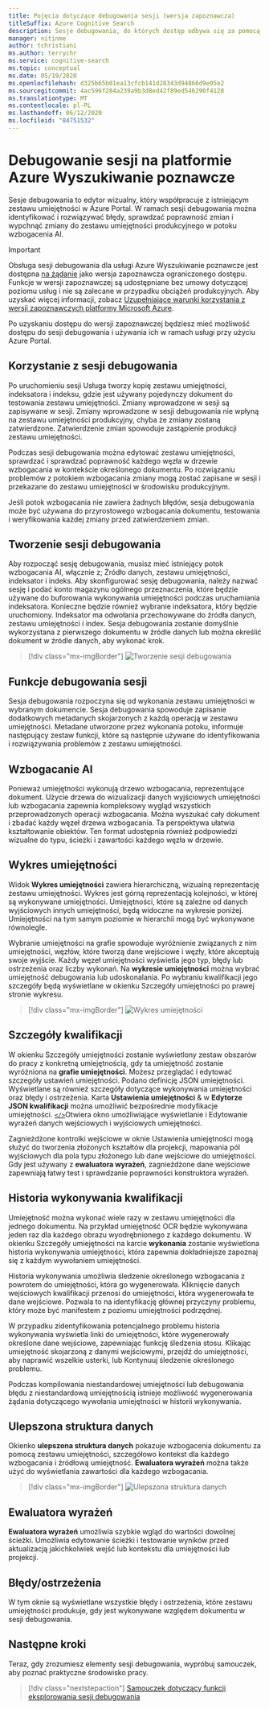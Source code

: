 ```yaml
---
title: Pojęcia dotyczące debugowania sesji (wersja zapoznawcza)
titleSuffix: Azure Cognitive Search
description: Sesje debugowania, do których dostęp odbywa się za pomocą Azure Portal, udostępnia środowisko IDE podobne do, w którym można identyfikować i naprawiać błędy, weryfikować zmiany i wypchnąć zmiany do umiejętności w potoku wzbogacania AI. Sesje debugowania są w wersji zapoznawczej.
manager: nitinme
author: tchristiani
ms.author: terrychr
ms.service: cognitive-search
ms.topic: conceptual
ms.date: 05/19/2020
ms.openlocfilehash: d325b65b01ea13cfcb141d28343d94866d9e05e2
ms.sourcegitcommit: 4ac596f284a239a9b3d8ed42f89ed546290f4128
ms.translationtype: MT
ms.contentlocale: pl-PL
ms.lasthandoff: 06/12/2020
ms.locfileid: "84751532"
---
```

# <a name="debug-sessions-in-azure-cognitive-search"></a>Debugowanie sesji na platformie Azure Wyszukiwanie poznawcze

Sesje debugowania to edytor wizualny, który współpracuje z istniejącym zestawu umiejętności w Azure Portal. W ramach sesji debugowania można identyfikować i rozwiązywać błędy, sprawdzać poprawność zmian i wypchnąć zmiany do zestawu umiejętności produkcyjnego w potoku wzbogacenia AI.

> [!Important]
> Obsługa sesji debugowania dla usługi Azure Wyszukiwanie poznawcze jest dostępna [na żądanie](https://aka.ms/DebugSessions) jako wersja zapoznawcza ograniczonego dostępu. Funkcje w wersji zapoznawczej są udostępniane bez umowy dotyczącej poziomu usług i nie są zalecane w przypadku obciążeń produkcyjnych. Aby uzyskać więcej informacji, zobacz [Uzupełniające warunki korzystania z wersji zapoznawczych platformy Microsoft Azure](https://azure.microsoft.com/support/legal/preview-supplemental-terms/).
>
> Po uzyskaniu dostępu do wersji zapoznawczej będziesz mieć możliwość dostępu do sesji debugowania i używania ich w ramach usługi przy użyciu Azure Portal.

## <a name="using-debug-sessions"></a>Korzystanie z sesji debugowania

Po uruchomieniu sesji Usługa tworzy kopię zestawu umiejętności, indeksatora i indeksu, gdzie jest używany pojedynczy dokument do testowania zestawu umiejętności. Zmiany wprowadzone w sesji są zapisywane w sesji. Zmiany wprowadzone w sesji debugowania nie wpłyną na zestawu umiejętności produkcyjny, chyba że zmiany zostaną zatwierdzone. Zatwierdzenie zmian spowoduje zastąpienie produkcji zestawu umiejętności.

Podczas sesji debugowania można edytować zestawu umiejętności, sprawdzać i sprawdzać poprawność każdego węzła w drzewie wzbogacania w kontekście określonego dokumentu. Po rozwiązaniu problemów z potokiem wzbogacania zmiany mogą zostać zapisane w sesji i przekazane do zestawu umiejętności w środowisku produkcyjnym. 

Jeśli potok wzbogacania nie zawiera żadnych błędów, sesja debugowania może być używana do przyrostowego wzbogacania dokumentu, testowania i weryfikowania każdej zmiany przed zatwierdzeniem zmian.

## <a name="creating-a-debug-session"></a>Tworzenie sesji debugowania

Aby rozpocząć sesję debugowania, musisz mieć istniejący potok wzbogacania AI, włącznie z; Źródło danych, zestawu umiejętności, indeksator i indeks. Aby skonfigurować sesję debugowania, należy nazwać sesję i podać konto magazynu ogólnego przeznaczenia, które będzie używane do buforowania wykonywania umiejętności podczas uruchamiania indeksatora. Konieczne będzie również wybranie indeksatora, który będzie uruchomiony. Indeksator ma odwołania przechowywane do źródła danych, zestawu umiejętności i index. Sesja debugowania zostanie domyślnie wykorzystana z pierwszego dokumentu w źródle danych lub można określić dokument w źródle danych, aby wykonać krok.

> [!div class="mx-imgBorder"]
> ![Tworzenie sesji debugowania](media/cognitive-search-debug/debug-session-new.png)

## <a name="debug-session-features"></a>Funkcje debugowania sesji

Sesja debugowania rozpoczyna się od wykonania zestawu umiejętności w wybranym dokumencie. Sesja debugowania spowoduje zapisanie dodatkowych metadanych skojarzonych z każdą operacją w zestawu umiejętności. Metadane utworzone przez wykonania potoku, informuje następujący zestaw funkcji, które są następnie używane do identyfikowania i rozwiązywania problemów z zestawu umiejętności.

## <a name="ai-enrichments"></a>Wzbogacanie AI

Ponieważ umiejętności wykonują drzewo wzbogacania, reprezentujące dokument. Użycie drzewa do wizualizacji danych wyjściowych umiejętności lub wzbogacania zapewnia kompleksowy wygląd wszystkich przeprowadzonych operacji wzbogacania. Można wyszukać cały dokument i zbadać każdy węzeł drzewa wzbogacania. Ta perspektywa ułatwia kształtowanie obiektów. Ten format udostępnia również podpowiedzi wizualne do typu, ścieżki i zawartości każdego węzła w drzewie.

## <a name="skill-graph"></a>Wykres umiejętności

Widok **Wykres umiejętności** zawiera hierarchiczną, wizualną reprezentację zestawu umiejętności. Wykres jest górną reprezentacją kolejności, w której są wykonywane umiejętności. Umiejętności, które są zależne od danych wyjściowych innych umiejętności, będą widoczne na wykresie poniżej. Umiejętności na tym samym poziomie w hierarchii mogą być wykonywane równolegle. 

Wybranie umiejętności na grafie spowoduje wyróżnienie związanych z nim umiejętności, węzłów, które tworzą dane wejściowe i węzły, które akceptują swoje wyjście. Każdy węzeł umiejętności wyświetla jego typ, błędy lub ostrzeżenia oraz liczby wykonań. Na **wykresie umiejętności** można wybrać umiejętność debugowania lub udoskonalania. Po wybraniu kwalifikacji jego szczegóły będą wyświetlane w okienku Szczegóły umiejętności po prawej stronie wykresu.

> [!div class="mx-imgBorder"]
> ![Wykres umiejętności](media/cognitive-search-debug/skills-graph.png)

## <a name="skill-details"></a>Szczegóły kwalifikacji

W okienku Szczegóły umiejętności zostanie wyświetlony zestaw obszarów do pracy z konkretną umiejętnością, gdy ta umiejętność zostanie wyróżniona na **grafie umiejętności**. Możesz przeglądać i edytować szczegóły ustawień umiejętności. Podano definicję JSON umiejętności. Wyświetlane są również szczegóły dotyczące wykonywania umiejętności oraz błędy i ostrzeżenia. Karta **Ustawienia umiejętności** & w **Edytorze JSON kwalifikacji** można umożliwić bezpośrednie modyfikacje umiejętności. [`</>`](#expression-evaluator)Otwiera okno umożliwiające wyświetlanie i Edytowanie wyrażeń danych wejściowych i wyjściowych umiejętności.

Zagnieżdżone kontrolki wejściowe w oknie Ustawienia umiejętności mogą służyć do tworzenia złożonych kształtów dla projekcji, mapowania pól wyjściowych dla pola typu złożonego lub dane wejściowe do umiejętności. Gdy jest używany z **ewaluatora wyrażeń**, zagnieżdżone dane wejściowe zapewniają łatwy test i sprawdzanie poprawności konstruktora wyrażeń.

## <a name="skill-execution-history"></a>Historia wykonywania kwalifikacji

Umiejętność można wykonać wiele razy w zestawu umiejętności dla jednego dokumentu. Na przykład umiejętność OCR będzie wykonywana jeden raz dla każdego obrazu wyodrębnionego z każdego dokumentu. W okienku Szczegóły umiejętności na karcie **wykonania** zostanie wyświetlona historia wykonywania umiejętności, która zapewnia dokładniejsze zapoznaj się z każdym wywołaniem umiejętności. 

Historia wykonywania umożliwia śledzenie określonego wzbogacania z powrotem do umiejętności, która go wygenerowała. Kliknięcie danych wejściowych kwalifikacji przenosi do umiejętności, która wygenerowała te dane wejściowe. Pozwala to na identyfikację głównej przyczyny problemu, który może być manifestem z poziomu umiejętności podrzędnej. 

W przypadku zidentyfikowania potencjalnego problemu historia wykonywania wyświetla linki do umiejętności, które wygenerowały określone dane wejściowe, zapewniając funkcję śledzenia stosu. Klikając umiejętność skojarzoną z danymi wejściowymi, przejdź do umiejętności, aby naprawić wszelkie usterki, lub Kontynuuj śledzenie określonego problemu.

Podczas kompilowania niestandardowej umiejętności lub debugowania błędu z niestandardową umiejętnością istnieje możliwość wygenerowania żądania dotyczącego wywołania umiejętności w historii wykonywania.

## <a name="enriched-data-structure"></a>Ulepszona struktura danych

Okienko **ulepszona struktura danych** pokazuje wzbogacenia dokumentu za pomocą zestawu umiejętności, szczegółowo kontekst dla każdego wzbogacania i źródłową umiejętność. **Ewaluatora wyrażeń** można także użyć do wyświetlania zawartości dla każdego wzbogacania.

> [!div class="mx-imgBorder"]
> ![Ulepszona struktura danych](media/cognitive-search-debug/enriched-data-structure-display.png)

## <a name="expression-evaluator"></a>Ewaluatora wyrażeń

**Ewaluatora wyrażeń** umożliwia szybkie wgląd do wartości dowolnej ścieżki. Umożliwia edytowanie ścieżki i testowanie wyników przed aktualizacją jakichkolwiek wejść lub kontekstu dla umiejętności lub projekcji.

## <a name="errorswarnings"></a>Błędy/ostrzeżenia

W tym oknie są wyświetlane wszystkie błędy i ostrzeżenia, które zestawu umiejętności produkuje, gdy jest wykonywane względem dokumentu w sesji debugowania.

## <a name="next-steps"></a>Następne kroki

Teraz, gdy zrozumiesz elementy sesji debugowania, wypróbuj samouczek, aby poznać praktyczne środowisko pracy.

> [!div class="nextstepaction"]
> [Samouczek dotyczący funkcji eksplorowania sesji debugowania](https://docs.microsoft.com/azure/search/cognitive-search-tutorial-debug-sessions)
